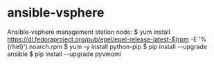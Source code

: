 # ansible-vsphere

Ansible-vsphere management station node:
$ yum install https://dl.fedoraproject.org/pub/epel/epel-release-latest-$(rpm -E '%{rhel}').noarch.rpm
$ yum -y install python-pip
$ pip install --upgrade ansible
$ pip install --upgrade pyvmomi
